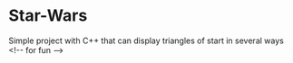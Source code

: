 # Star-Wars
Simple project with C++ that can display triangles of start in several ways &lt;!-- for fun -->
